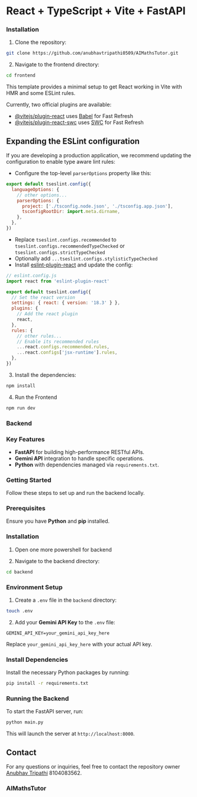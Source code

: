 # React + TypeScript + Vite + FastAPI

### Installation

1. Clone the repository:

```bash
git clone https://github.com/anubhavtripathi0509/AIMathsTutor.git
```

2. Navigate to the frontend directory:

```bash
cd frontend
```

This template provides a minimal setup to get React working in Vite with HMR and some ESLint rules.

Currently, two official plugins are available:

- [@vitejs/plugin-react](https://github.com/vitejs/vite-plugin-react/blob/main/packages/plugin-react/README.md) uses [Babel](https://babeljs.io/) for Fast Refresh
- [@vitejs/plugin-react-swc](https://github.com/vitejs/vite-plugin-react-swc) uses [SWC](https://swc.rs/) for Fast Refresh

## Expanding the ESLint configuration

If you are developing a production application, we recommend updating the configuration to enable type aware lint rules:

- Configure the top-level `parserOptions` property like this:

```js
export default tseslint.config({
  languageOptions: {
    // other options...
    parserOptions: {
      project: ['./tsconfig.node.json', './tsconfig.app.json'],
      tsconfigRootDir: import.meta.dirname,
    },
  },
})
```

- Replace `tseslint.configs.recommended` to `tseslint.configs.recommendedTypeChecked` or `tseslint.configs.strictTypeChecked`
- Optionally add `...tseslint.configs.stylisticTypeChecked`
- Install [eslint-plugin-react](https://github.com/jsx-eslint/eslint-plugin-react) and update the config:

```js
// eslint.config.js
import react from 'eslint-plugin-react'

export default tseslint.config({
  // Set the react version
  settings: { react: { version: '18.3' } },
  plugins: {
    // Add the react plugin
    react,
  },
  rules: {
    // other rules...
    // Enable its recommended rules
    ...react.configs.recommended.rules,
    ...react.configs['jsx-runtime'].rules,
  },
})
```

3. Install the dependencies:

```js
npm install
```

4. Run the Frontend

```js
npm run dev
```



### Backend

### Key Features

- **FastAPI** for building high-performance RESTful APIs.
- **Gemini API** integration to handle specific operations.
- **Python** with dependencies managed via `requirements.txt`.

### Getting Started

Follow these steps to set up and run the backend locally.

### Prerequisites

Ensure you have **Python** and **pip** installed.

### Installation
1. Open one more powershell for backend

2. Navigate to the backend directory:

```bash
cd backend
```

### Environment Setup

1. Create a `.env` file in the `backend` directory:

```bash
touch .env
```

2. Add your **Gemini API Key** to the `.env` file:

```plaintext
GEMINI_API_KEY=your_gemini_api_key_here
```

Replace `your_gemini_api_key_here` with your actual API key.

### Install Dependencies

Install the necessary Python packages by running:

```bash
pip install -r requirements.txt
```

### Running the Backend

To start the FastAPI server, run:

```bash
python main.py
```

This will launch the server at `http://localhost:8000`.


## Contact

For any questions or inquiries, feel free to contact the repository owner [Anubhav Tripathi](https://github.com/anubhavtripathi0509) 8104083562.


### AIMathsTutor